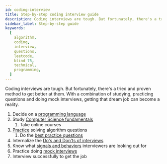 ```yaml
---
id: coding-interview
title: Step-by-step coding interview guide
description: Coding interviews are tough. But fortunately, there's a tried and proven method to get better at them. With a combination of studying, practicing questions and doing mock interviews, getting that dream job can become a reality.
sidebar_label: Step-by-step guide
keywords:
  [
    algorithm,
    coding,
    interview,
    questions,
    leetcode,
    blind 75,
    technical,
    programming,
  ]
---
```


<head>
  <title>All you need to know about acing the coding interview | Tech Interview Handbook</title>
  <meta property="og:title" content="All you need to know about acing the coding interview | Tech Interview Handbook"/>
</head>

Coding interviews are tough. But fortunately, there's a tried and proven method to get better at them. With a combination of studying, practicing questions and doing mock interviews, getting that dream job can become a reality.

1. Decide on a [programming language](./picking-a-language.md)
1. Study [Computer Science fundamentals](./study-and-practice.md)
   1. Take online courses
1. [Practice](./study-and-practice.md) solving algorithm questions
   1. Do the [best practice questions](./best-practice-questions.md)
1. Internalize the [Do's and Don'ts of interviews](./cheatsheet.md)
1. Know what [signals and behaviors](./coding-signals.md) interviewers are looking out for
1. Practice doing [mock interviews](./mock-interviews.md)
1. Interview successfully to get the job
